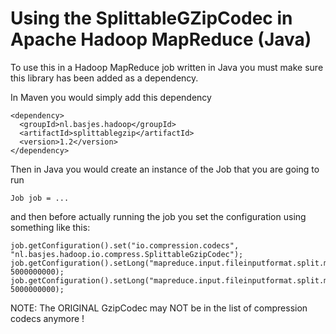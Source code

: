 # Using the SplittableGZipCodec in Apache Hadoop MapReduce (Java)
To use this in a Hadoop MapReduce job written in Java you must make sure this library has been added as a dependency.

In Maven you would simply add this dependency

    <dependency>
      <groupId>nl.basjes.hadoop</groupId>
      <artifactId>splittablegzip</artifactId>
      <version>1.2</version>
    </dependency>

Then in Java you would create an instance of the Job that you are going to run

    Job job = ...

and then before actually running the job you set the configuration using something like this:

    job.getConfiguration().set("io.compression.codecs", "nl.basjes.hadoop.io.compress.SplittableGzipCodec");
    job.getConfiguration().setLong("mapreduce.input.fileinputformat.split.minsize", 5000000000);
    job.getConfiguration().setLong("mapreduce.input.fileinputformat.split.maxsize", 5000000000);


NOTE: The ORIGINAL GzipCodec may NOT be in the list of compression codecs anymore !
